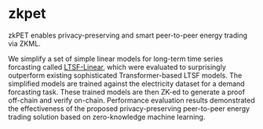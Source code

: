 # zkpet
zkPET enables privacy-preserving and smart peer-to-peer energy trading via ZKML.

We simplify a set of simple linear models for long-term time series forcasting called [LTSF-Linear](https://github.com/cure-lab/LTSF-Linear), which were evaluated to surprisingly outperform existing sophisticated Transformer-based LTSF models. The simplified models are trained against the electricity dataset for a demand forcasting task. These trained models are then ZK-ed to generate a proof off-chain and verify on-chain. Performance evaluation results demonstrated the effectiveness of the proposed privacy-preserving peer-to-peer energy trading solution based on zero-knowledge machine learning.